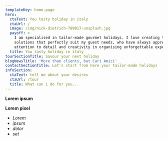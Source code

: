 ```yaml
---
templateKey: home-page
hero:
  ctaText: You tasty holiday in italy
  ctaUrl: /
  image: /img/nick-dietrich-789017-unsplash.jpg
  payoff: >
    I am specialised in tailor-made gourmet holidays. I love creating travel
    solutions that perfectly suit my guest needs, who have always appreciated my
    attention to detail and creativity in organising unforgettable experiences.
  title: You tasty holiday in italy
tourSectionTitle: Savour your next holiday
blogNewsTitle: 'More than clients, but Cari Amici'
contactSectionTitle: Let's start from here your tailor-made holidays
infoSection:
  ctaText: tell me about your desires
  ctaUrl: /tour
  title: What can i do for you...
---
```

**Lorem ipsum**

**Lorem pixel**

* _Lorem_
* _ipsum_
* _dolor_
* _set_
